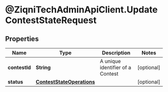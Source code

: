 # @ZiqniTechAdminApiClient.UpdateContestStateRequest

## Properties

Name | Type | Description | Notes
------------ | ------------- | ------------- | -------------
**contestId** | **String** | A unique identifier of a Contest | [optional] 
**status** | [**ContestStateOperations**](ContestStateOperations.md) |  | [optional] 


